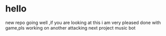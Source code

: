 # hello
new repo
going well ,if you are looking at this  i am very pleased
done with game,pls working on another
attacking next project  music bot


